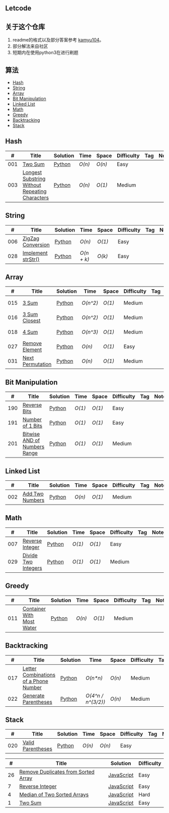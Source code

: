 ## Letcode
## 关于这个仓库
1. readme的格式以及部分答案参考 [kamyu104](https://github.com/kamyu104/LeetCode)。
2. 部分解法来自社区
3. 短期内在使用python3在进行刷题

## 算法
* [Hash](https://github.com/tangdoufeitang/leetcode#hash)
* [String](https://github.com/tangdoufeitang/leetcode#string)
* [Array](https://github.com/tangdoufeitang/leetcode#array)
* [Bit Manipulation](https://github.com/tangdoufeitang/leetcode#bit-manipulation)
* [Linked List](https://github.com/tangdoufeitang/leetcode#linked-list)
* [Math](https://github.com/tangdoufeitang/leetcode#math)
* [Greedy](https://github.com/tangdoufeitang/leetcode#greedy)
* [Backtracking](https://github.com/tangdoufeitang/leetcode#backtracking)
* [Stack](https://github.com/tangdoufeitang/leetcode#stack)


## Hash
|  #  | Title           |  Solution       |  Time           | Space           | Difficulty    | Tag          | Note| 
|-----|---------------- | --------------- | --------------- | --------------- | ------------- |--------------|-----|
001| [Two Sum](https://leetcode.com/problems/two-sum/)      | [Python](./Python/1.two-sum.py)      | _O(n)_         | _O(n)_          | Easy         ||
003| [Longest Substring Without Repeating Characters](https://leetcode.com/problems/3.longest-substring-without-repeating-characters/) |[Python](./Python/3.longest-substring-without-repeating-characters.py) | _O(n)_ | _O(1)_ | Medium ||

## String
|  #  | Title           |  Solution       |  Time           | Space           | Difficulty    | Tag          | Note| 
|-----|---------------- | --------------- | --------------- | --------------- | ------------- |--------------|-----|
006| [ZigZag Conversion](https://leetcode.com/problems/zigzag-conversion/) |[Python](./Python/6.zigzag-conversion.py) | _O(n)_ | _O(1)_        | Easy           |||
028| [Implement strStr()](https://leetcode.com/problems/implement-strstr/) | [Python](./Python/implement-strstr.py) | _O(n + k)_   | _O(k)_  | Easy           || 

## Array
|  #  | Title           |  Solution       |  Time           | Space           | Difficulty    | Tag          | Note| 
|-----|---------------- | --------------- | --------------- | --------------- | ------------- |--------------|-----|
015 | [3 Sum](https://leetcode.com/problems/3sum/)         | [Python](./Python/15.3sum.py)       | _O(n^2)_        | _O(1)_          | Medium         || Two Pointers
016 | [3 Sum Closest](https://leetcode.com/problems/3sum-closest/) | [Python](./Python/16.3sum-closest.py) | _O(n^2)_       | _O(1)_          | Medium         || Two Pointers
018| [4 Sum](https://leetcode.com/problems/4sum/)         | [Python](./Python/4sum.py)        | _O(n^3)_    | _O(1)_    | Medium         || Two Pointers
027 | [Remove Element](https://leetcode.com/problems/remove-element/) | [Python](./Python/remove-element.py) | _O(n)_      | _O(1)_         | Easy           ||
031 | [Next Permutation](https://leetcode.com/problems/next-permutation/)| [Python](./Python/next-permutation.py) | _O(n)_  | _O(1)_          | Medium         || 

## Bit Manipulation
|  #  | Title           |  Solution       |  Time           | Space           | Difficulty    | Tag          | Note| 
|-----|---------------- | --------------- | --------------- | --------------- | ------------- |--------------|-----|
190 | [Reverse Bits](https://leetcode.com/problems/reverse-bits/)  | [Python](./Python/190.reverse-bits.py) | _O(1)_        | _O(1)_          | Easy           |||
191  |[Number of 1 Bits](https://leetcode.com/problems/number-of-1-bits/) | [Python](./Python/191.number-of-1-bits.py) | _O(1)_ | _O(1)_          | Easy           |||
201 | [Bitwise AND of Numbers Range](https://leetcode.com/problems/bitwise-and-of-numbers-range/) | [Python](./Python/201.bitwise-and-of-numbers-range.py) | _O(1)_ | _O(1)_ | Medium ||

## Linked List
|  #  | Title           |  Solution       |  Time           | Space           | Difficulty    | Tag          | Note| 
|-----|---------------- | --------------- | --------------- | --------------- | ------------- |--------------|-----|
002| [Add Two Numbers](https://leetcode.com/problems/add-two-numbers/) | [Python](./Python/2.add-two-numbers.py) | _O(n)_   | _O(1)_          | Medium         |||

## Math
|  #  | Title           |  Solution       |  Time           | Space           | Difficulty    | Tag          | Note| 
|-----|---------------- | --------------- | --------------- | --------------- | ------------- |--------------|-----|
007| [Reverse Integer](https://leetcode.com/problems/reverse-integer/) | [Python](./Python/7.reverse-integer.py) | _O(1)_ | _O(1)_         | Easy           ||
029| [Divide Two Integers](https://leetcode.com/problems/divide-two-integers/) | [Python](./Python/divide-two-integers.py)    | _O(1)_       | _O(1)_         | Medium         ||

## Greedy
|  #  | Title           |  Solution       |  Time           | Space           | Difficulty    | Tag          | Note| 
|-----|---------------- | --------------- | --------------- | --------------- | ------------- |--------------|-----|
011| [Container With Most Water](https://leetcode.com/problems/container-with-most-water/)| [Python](./Python/11.container-with-most-water.py) | _O(n)_ | _O(1)_ | Medium ||

## Backtracking
|  #  | Title           |  Solution       |  Time           | Space           | Difficulty    | Tag          | Note| 
|-----|---------------- | --------------- | --------------- | --------------- | ------------- |--------------|-----|
017| [Letter Combinations of a Phone Number](https://leetcode.com/problems/letter-combinations-of-a-phone-number/)| [Python](./Python/17.letter-combinations-of-a-phone-number.py) | _O(n*n)_ | _O(n)_ | Medium ||
022| [Generate Parentheses](https://leetcode.com/problems/generate-parentheses/)| [Python](./Python/generate-parentheses.py)| _O(4^n / n^(3/2))_ | _O(n)_   | Medium         ||

## Stack
|  #  | Title           |  Solution       |  Time           | Space           | Difficulty    | Tag          | Note| 
|-----|---------------- | --------------- | --------------- | --------------- | ------------- |--------------|-----|
020| [Valid Parentheses](https://leetcode.com/problems/valid-parentheses/)| [Python](./Python/valid-parentheses.py) | _O(n)_        | _O(n)_          | Easy           ||



| # | Title | Solution | Difficulty |
|---| ----- | -------- | ---------- |
|26|[Remove Duplicates from Sorted Array](https://oj.leetcode.com/problems/remove-duplicates-from-sorted-array/)| [JavaScript](./JavaScript/26.Remove-Duplicates-from-Sorted-Array.js)|Easy|
|7|[Reverse Integer](https://oj.leetcode.com/problems/reverse-integer/)| [JavaScript](./7.Reverse-Integer.js)|Easy|
|4|[Median of Two Sorted Arrays](https://oj.leetcode.com/problems/median-of-two-sorted-arrays/)| [JavaScript](./JavaScript/26.Remove-Duplicates-from-Sorted-Array.js)|Hard|
|1|[Two Sum](https://oj.leetcode.com/problems/two-sum/)| [JavaScript](./JavaScript/1.Two-Sum.js)|Easy|
